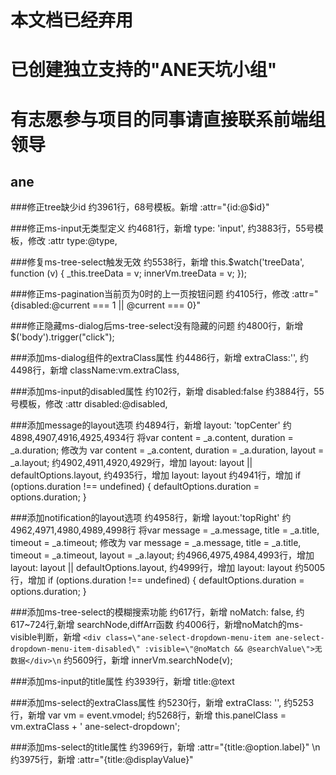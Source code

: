 
# 本文档已经弃用
# 已创建独立支持的"ANE天坑小组"
# 有志愿参与项目的同事请直接联系前端组领导


## ane

###修正tree缺少id
约3961行，68号模板。新增
:attr=\"{id:@$id}\"

###修正ms-input无类型定义
约4681行，新增
type: 'input',
约3883行，55号模板，修改 :attr
type:@type,

###修复ms-tree-select触发无效
约5538行，新增
this.$watch('treeData', function (v) {
    _this.treeData = v;
    innerVm.treeData = v;
});

###修正ms-pagination当前页为0时的上一页按钮问题
约4105行，修改
:attr=\"{disabled:@current === 1 || @current === 0}\"

###修正隐藏ms-dialog后ms-tree-select没有隐藏的问题
约4800行，新增
$('body').trigger("click");


###添加ms-dialog组件的extraClass属性
约4486行，新增
extraClass:'',
约4498行，新增
className:vm.extraClass,

###添加ms-input的disabled属性
约102行，新增
disabled:false
约3884行，55号模板，修改 :attr
disabled:@disabled,

###添加message的layout选项
约4894行，新增
layout: 'topCenter'
约4898,4907,4916,4925,4934行
将var content = _a.content, duration = _a.duration;  修改为 var content = _a.content, duration = _a.duration, layout = _a.layout;
约4902,4911,4920,4929行，增加
layout: layout || defaultOptions.layout,
约4935行，增加
layout: layout
约4941行，增加
if (options.duration !== undefined) {
    defaultOptions.duration = options.duration;
}

###添加notification的layout选项
约4958行，新增
layout:'topRight'
约4962,4971,4980,4989,4998行
将var message = _a.message, title = _a.title, timeout = _a.timeout; 修改为 var message = _a.message, title = _a.title, timeout = _a.timeout, layout = _a.layout;
约4966,4975,4984,4993行，增加
layout: layout || defaultOptions.layout,
约4999行，增加
layout: layout
约5005行，增加
if (options.duration !== undefined) {
    defaultOptions.duration = options.duration;
}

###添加ms-tree-select的模糊搜索功能
约617行，新增
noMatch: false,
约617~724行,新增
searchNode,diffArr函数
约4006行，新增noMatch的ms-visible判断，新增
`<div class=\"ane-select-dropdown-menu-item ane-select-dropdown-menu-item-disabled\" :visible=\"@noMatch && @searchValue\">无数据</div>\n`
约5609行，新增
innerVm.searchNode(v);

###添加ms-input的title属性
约3939行，新增
title:@text

###添加ms-select的extraClass属性
约5230行，新增
extraClass: '',
约5253行，新增
var vm = event.vmodel;
约5268行，新增
this.panelClass = vm.extraClass + ' ane-select-dropdown';

###添加ms-select的title属性
约3969行，新增
:attr=\"{title:@option.label}\" \n
约3975行，新增
:attr=\"{title:@displayValue}\"
